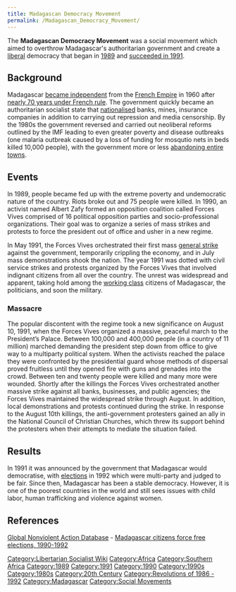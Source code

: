 ```yaml
---
title: Madagascan Democracy Movement
permalink: /Madagascan_Democracy_Movement/
---
```


The **Madagascan Democracy Movement** was a social movement which aimed
to overthrow Madagascar's authoritarian government and create a
[liberal](Liberalism.md "wikilink") democracy that began in
[1989](Revolutions_of_1989_-_1992.md "wikilink") and [succeeded in
1991](Timeline_of_Libertarian_Socialism_in_Southern_Africa.md "wikilink").

## Background

Madagascar [became independent](Decolonisation.md "wikilink") from the
[French Empire](French_Empire.md "wikilink") in 1960 after [nearly 70 years
under French rule](Timeline_of_French_Imperialism.md "wikilink"). The
government quickly became an authoritarian socialist state that
[nationalised](Nationalisation.md "wikilink") banks, mines, insurance
companies in addition to carrying out repression and media censorship.
By the 1980s the government reversed and carried out neoliberal reforms
outlined by the IMF leading to even greater poverty and disease
outbreaks (one malaria outbreak caused by a loss of funding for mosqutio
nets in beds killed 10,000 people), with the government more or less
[abandoning entire towns](Arivonimamo.md "wikilink").

## Events

In 1989, people became fed up with the extreme poverty and undemocratic
nature of the country. Riots broke out and 75 people were killed. In
1990, an activist named Albert Zafy formed an opposition coalition
called Forces Vives comprised of 16 political opposition parties and
socio-professional organizations. Their goal was to organize a series of
mass strikes and protests to force the president out of office and usher
in a new regime.

In May 1991, the Forces Vives orchestrated their first mass [general
strike](List_of_General_Strikes.md "wikilink") against the government,
temporarily crippling the economy, and in July mass demonstrations shook
the nation. The year 1991 was dotted with civil service strikes and
protests organized by the Forces Vives that involved indignant citizens
from all over the country. The unrest was widespread and apparent,
taking hold among the [working class](Working_Class.md "wikilink") citizens
of Madagascar, the politicians, and soon the military.

### Massacre

The popular discontent with the regime took a new significance on August
10, 1991, when the Forces Vives organized a massive, peaceful march to
the President’s Palace. Between 100,000 and 400,000 people (in a country
of 11 million) marched demanding the president step down from office to
give way to a multiparty political system. When the activists reached
the palace they were confronted by the presidential guard whose methods
of dispersal proved fruitless until they opened fire with guns and
grenades into the crowd. Between ten and twenty people were killed and
many more were wounded. Shortly after the killings the Forces Vives
orchestrated another massive strike against all banks, businesses, and
public agencies; the Forces Vives maintained the widespread strike
through August. In addition, local demonstrations and protests continued
during the strike. In response to the August 10th killings, the
anti-government protesters gained an ally in the National Council of
Christian Churches, which threw its support behind the protesters when
their attempts to mediate the situation failed.

## Results

In 1991 it was announced by the government that Madagascar would
democratise, with [elections](Representative_Democracy.md "wikilink") in
1992 which were multi-party and judged to be fair. Since then,
Madagascar has been a stable democracy. However, it is one of the
poorest countries in the world and still sees issues with child labor,
human trafficking and violence against women.

## References

[Global Nonviolent Action
Database](Global_Nonviolent_Action_Database.md "wikilink") - [Madagascar
citizens force free elections,
1990-1992](https://nvdatabase.swarthmore.edu/content/madagascar-citizens-force-free-elections-1990-1992)

[Category:Libertarian Socialist
Wiki](Category:Libertarian_Socialist_Wiki.md "wikilink")
[Category:Africa](Category:Africa.md "wikilink") [Category:Southern
Africa](Category:Southern_Africa.md "wikilink")
[Category:1989](Category:1989.md "wikilink")
[Category:1991](Category:1991.md "wikilink")
[Category:1990](Category:1990.md "wikilink")
[Category:1990s](Category:1990s.md "wikilink")
[Category:1980s](Category:1980s.md "wikilink") [Category:20th
Century](Category:20th_Century.md "wikilink") [Category:Revolutions of
1986 - 1992](Category:Revolutions_of_1986_-_1992.md "wikilink")
[Category:Madagascar](Category:Madagascar.md "wikilink") [Category:Social
Movements](Category:Social_Movements.md "wikilink")